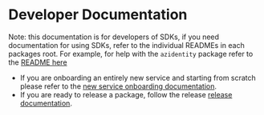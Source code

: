 # Developer Documentation

Note: this documentation is for developers of SDKs, if you need documentation for using SDKs, refer to the individual READMEs in each packages root. For example, for help with the `azidentity` package refer to the [README here](https://github.com/Azure/azure-sdk-for-go/blob/main/sdk/azidentity/README.md)

- If you are onboarding an entirely new service and starting from scratch please refer to the [new service onboarding documentation][new_service_docs].
- If you are ready to release a package, follow the release [release documentation][release].

<!-- LINKS -->
[new_service_docs]: https://github.com/Azure/azure-sdk-for-go/blob/main/documentation/developer_setup.md
[release]: https://github.com/Azure/azure-sdk-for-go/blob/main/documentation/release.md